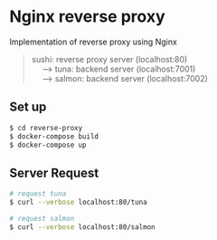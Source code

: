 # Nginx reverse proxy

Implementation of reverse proxy using Nginx

> sushi: reverse proxy server (localhost:80) \
> &emsp; --> tuna: backend server (localhost:7001) \
> &emsp; --> salmon: backend server (localhost:7002)

## Set up
```bash
$ cd reverse-proxy
$ docker-compose build
$ docker-compose up
```

## Server Request
```bash
# request tuna
$ curl --verbose localhost:80/tuna

# request salmon
$ curl --verbose localhost:80/salmon
```
